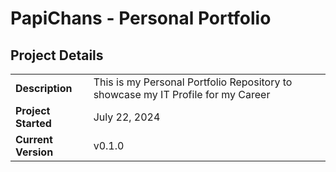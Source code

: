 # PapiChans - Personal Portfolio

## Project Details

|                     |                     |
| ------------------- | --------------------|
| **Description**     | This is my Personal Portfolio Repository to showcase my IT Profile for my Career |
| **Project Started**    | July 22, 2024 |
| **Current Version** | v0.1.0 |